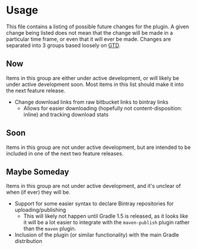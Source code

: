 # Usage

This file contains a listing of possible future changes for the plugin.  A given change being listed does not mean that the change will be made in a particular time frame, or even that it will ever be made.  Changes are separated into 3 groups based loosely on [GTD].

## Now

Items in this group are either under active development, or will likely be under active development soon.  Most items in this list should make it into the next feature release.

* Change download links from raw bitbucket links to bintray links
    * Allows for easier downloading (hopefully not content-disposition: inline) and tracking download stats

## Soon

Items in this group are not under active development, but are intended to be included in one of the next two feature releases.

## Maybe Someday

Items in this group are not under active development, and it's unclear of when (if ever) they will be.

* Support for some easier syntax to declare Bintray repositories for uploading/publishing
    * This will likely not happen until Gradle 1.5 is released, as it looks like it will be a lot easier to integrate with the `maven-publish` plugin rather than the `maven` plugin.
* Inclusion of the plugin (or similar functionality) with the main Gradle distribution

[gtd]: http://www.davidco.com/about-gtd
